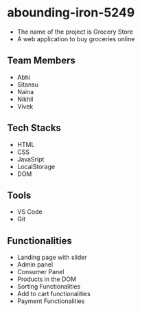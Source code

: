 # abounding-iron-5249 
 - The name of the project is Grocery Store
 - A web application to buy groceries online
## Team Members
 - Abhi
 - Sitansu
 - Naina
 - Nikhil
 - Vivek

## Tech Stacks
 - HTML
 - CSS
 - JavaSript
 - LocalStorage
 - DOM

## Tools
 - VS Code
 - Git

## Functionalities
 - Landing page with slider
 - Admin panel
 - Consumer Panel
 - Products in the DOM
 - Sorting Functionalities
 - Add to cart functionalities
 - Payment Functionalities

